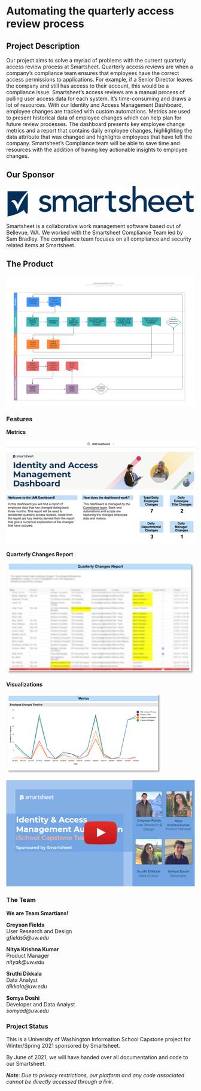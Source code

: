 # Automating the quarterly access review process



## Project Description
Our project aims to solve a myriad of problems with the current quarterly access review process at Smartsheet. Quarterly access reviews are when a company’s compliance team ensures that employees have the correct access permissions to applications. For example, if a Senior Director leaves the company and still has access to their account, this would be a compliance issue. Smartsheet’s access reviews are a manual process of pulling user access data for each system. It’s time-consuming and draws a lot of resources. With our Identity and Access Management Dashboard, employee changes are tracked with custom automations. Metrics are used to present historical data of employee changes which can help plan for future review processes. The dashboard presents key employee change metrics and a report that contains daily employee changes, highlighting the data attribute that was changed and highlights employees that have left the company. Smartsheet’s Compliance team will be able to save time and resources with the addition of having key actionable insights to employee changes.

## Our Sponsor
[![Smartsheet Logo](/img/sponsor_logo.png)](https://www.smartsheet.com/)

Smartsheet is a collaborative work management software based out of Bellevue, WA. We worked with the Smartsheet Compliance Team led by Sam Bradley. The compliance team focuses on all compliance and security related items at Smartsheet.

## The Product
![IAM flow diagram](/img/flow.png)

### Features
**Metrics**

![Feature 1 dashboard and general metrics](/img/features/feature1.png)

**Quarterly Changes Report**

![Feature 2 quarterly changes report](/img/features/feature2.png)

**Visualizations**

![Feature 3 metrics and visualizations](/img/features/feature3.png)

[![](/img/video.png)](https://www.youtube.com/watch?v=cZBiMXqOF88)

### The Team
**We are Team Smartians!**

**Greyson Fields** \
User Research and Design \
 _gfields5@uw.edu_

**Nitya Krishna Kumar** \
Product Manager \
_nityak@uw.edu_

**Sruthi Dikkala** \
Data Analyst \
_dikkala@uw.edu_

**Somya Doshi** \
Developer and Data Analyst \
_somyad@uw.edu_

### Project Status
This is a University of Washington Information School Capstone project for Winter/Spring 2021 sponsored by Smartsheet.

By June of 2021, we will have handed over all documentation and code to our Smartsheet.

_**Note**: Due to privacy restrictions, our platform and any code associated cannot be directly accessed through a link._
